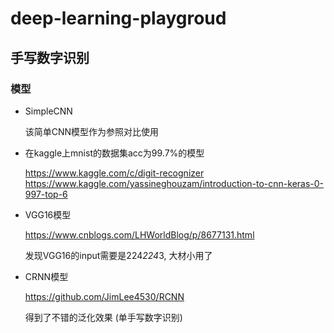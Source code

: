 # deep-learning-playgroud

## 手写数字识别

### 模型
 * SimpleCNN
 
    该简单CNN模型作为参照对比使用

 * 在kaggle上mnist的数据集acc为99.7%的模型
 
    https://www.kaggle.com/c/digit-recognizer
    https://www.kaggle.com/yassineghouzam/introduction-to-cnn-keras-0-997-top-6


 * VGG16模型
 
    https://www.cnblogs.com/LHWorldBlog/p/8677131.html
    
    发现VGG16的input需要是224*224*3, 大材小用了

* CRNN模型

    https://github.com/JimLee4530/RCNN

    得到了不错的泛化效果 (单手写数字识别)